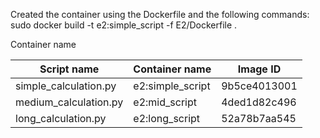 

Created the container using the Dockerfile and the following commands:
sudo docker build -t e2:simple_script -f E2/Dockerfile . 


Container name 

| Script name | Container name | Image ID |
|---|---|---|
| simple_calculation.py  | e2:simple_script  | 9b5ce4013001 |
| medium_calculation.py  | e2:mid_script  | 4ded1d82c496 |
| long_calculation.py  |  e2:long_script | 52a78b7aa545 | 